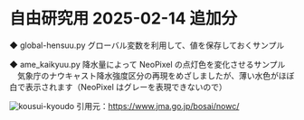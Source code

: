 # 自由研究用 2025-02-14 追加分

◆ global-hensuu.py  グローバル変数を利用して、値を保存しておくサンプル

◆ ame_kaikyuu.py  降水量によって NeoPixel の点灯色を変化させるサンプル
　気象庁のナウキャスト降水強度区分の再現をめざしましたが、薄い水色がほぼ白で表示されます（NeoPixel はグレーを表現できないので） 

![kousui-kyoudo](https://github.com/user-attachments/assets/f8ed79db-6bd0-47a8-84e5-b19d2f3495c9)
引用元：https://www.jma.go.jp/bosai/nowc/
